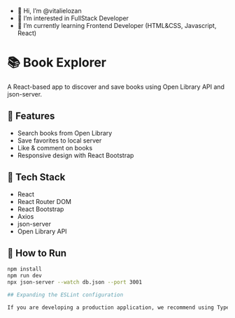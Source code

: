 - 👋 Hi, I’m @vitalielozan
- 👀 I’m interested in FullStack Developer
- 🌱 I’m currently learning Frontend Developer (HTML&CSS, Javascript, React)

# 📚 Book Explorer

A React-based app to discover and save books using Open Library API and json-server.

## 🚀 Features

- Search books from Open Library
- Save favorites to local server
- Like & comment on books
- Responsive design with React Bootstrap

## 🧰 Tech Stack

- React
- React Router DOM
- React Bootstrap
- Axios
- json-server
- Open Library API

## 🔧 How to Run

```bash
npm install
npm run dev
npx json-server --watch db.json --port 3001

## Expanding the ESLint configuration

If you are developing a production application, we recommend using TypeScript with type-aware lint rules enabled. Check out the [TS template](https://github.com/vitejs/vite/tree/main/packages/create-vite/template-react-ts) for information on how to integrate TypeScript and [`typescript-eslint`](https://typescript-eslint.io) in your project.
```
